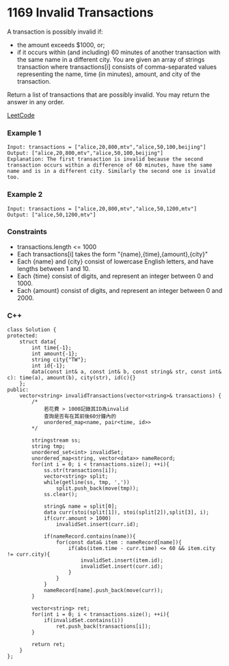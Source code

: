 # 1169 Invalid Transactions

A transaction is possibly invalid if:

* the amount exceeds $1000, or;
* if it occurs within (and including) 60 minutes of another transaction with the same name in a different city.
You are given an array of strings transaction where transactions[i] consists of comma-separated values representing the name, time (in minutes), amount, and city of the transaction.

Return a list of transactions that are possibly invalid. You may return the answer in any order.
 
[LeetCode](https://leetcode.cn/problems/invalid-transactions/)

### Example 1

```
Input: transactions = ["alice,20,800,mtv","alice,50,100,beijing"]
Output: ["alice,20,800,mtv","alice,50,100,beijing"]
Explanation: The first transaction is invalid because the second transaction occurs within a difference of 60 minutes, have the same name and is in a different city. Similarly the second one is invalid too.
```

### Example 2

```
Input: transactions = ["alice,20,800,mtv","alice,50,1200,mtv"]
Output: ["alice,50,1200,mtv"]
```

### Constraints

* transactions.length <= 1000
* Each transactions[i] takes the form "{name},{time},{amount},{city}"
* Each {name} and {city} consist of lowercase English letters, and have lengths between 1 and 10.
* Each {time} consist of digits, and represent an integer between 0 and 1000.
* Each {amount} consist of digits, and represent an integer between 0 and 2000.


### C++ 

```
class Solution {
protected:
    struct data{
        int time{-1};
        int amount{-1};
        string city{"TW"};
        int id{-1};
        data(const int& a, const int& b, const string& str, const int& c): time(a), amount(b), city(str), id(c){}
    };
public:
    vector<string> invalidTransactions(vector<string>& transactions) {
        /*
            若花費 > 1000記錄其ID為invalid
            查詢是否有在其前後60分鐘內的
            unordered_map<name, pair<time, id>>
        */

        stringstream ss;
        string tmp;
        unordered_set<int> invalidSet;
        unordered_map<string, vector<data>> nameRecord;
        for(int i = 0; i < transactions.size(); ++i){
            ss.str(transactions[i]);
            vector<string> split;
            while(getline(ss, tmp, ','))
                split.push_back(move(tmp));
            ss.clear();
            
            string& name = split[0];
            data curr(stoi(split[1]), stoi(split[2]),split[3], i);
            if(curr.amount > 1000) 
                invalidSet.insert(curr.id);
            
            if(nameRecord.contains(name)){
                for(const data& item : nameRecord[name]){
                    if(abs(item.time - curr.time) <= 60 && item.city != curr.city){
                        invalidSet.insert(item.id);
                        invalidSet.insert(curr.id);
                    }
                }
            }
            nameRecord[name].push_back(move(curr));
        }

        vector<string> ret;
        for(int i = 0; i < transactions.size(); ++i){
            if(invalidSet.contains(i))
                ret.push_back(transactions[i]);
        }

        return ret;
    }
};
```